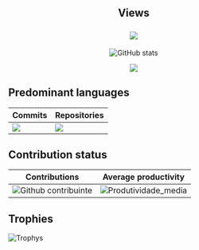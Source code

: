 <div align="center"> 
<h2>Views<br><br>
<img src="https://profile-counter.glitch.me/raicug/count.svg"></h2> 
</div> 

<div align=center>

![GitHub stats](https://github-readme-stats.vercel.app/api?username=raicug&show_icons=true&locale=en&theme=chartreuse-dark&layout=compact&count_private=true&include_all_pull-requests=true&include_all_commits=true&show=reviews,discussions_started,prs_merged_percentage,discussions_answered,prs_merged&bg_color=90,000000,005000,000000&PAT_1=Jammes_Scoott)


![](http://github-profile-summary-cards.vercel.app/api/cards/profile-details?username=raicug&theme=chartreuse_dark&PAT_1=raicug)

</div>

## Predominant languages

| Commits | Repositories |
| --- | --- |
| ![](https://github-profile-summary-cards.vercel.app/api/cards/most-commit-language?username=raicug&theme=chartreuse_dark&exclude=swift&PAT_1=raicug) | ![](https://github-profile-summary-cards.vercel.app/api/cards/repos-per-language?username=raicug&theme=chartreuse_dark) |

## Contribution status

| Contributions | Average productivity |
| --- | --- |
| ![Github contribuinte](https://github-readme-streak-stats-8equ.vercel.app?user=raicug&theme=chartreuse-dark) | ![Produtividade_media](http://github-profile-summary-cards.vercel.app/api/cards/productive-time?username=raicug&theme=chartreuse_dark&gmt) |

## Trophies

![Trophys](https://github-trophies.vercel.app/?username=raicug&theme=matrix&no-frame=false&no-bg=false&margin-w=4)
